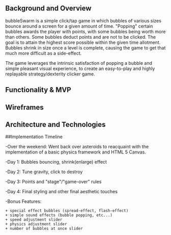 ## Background and Overview

bubbleSwarm is a simple click/tap game in which bubbles of various sizes bounce around a screen for a given amount of time. "Popping" certain bubbles awards the player with points, with some bubbles being worth more than others. Some bubbles deduct points and are not to be clicked. The goal is to attain the highest score possible within the given time allotment. Bubbles shrink in size once a level is complete, causing the game to get that much more difficult as a side-effect.

The game leverages the intrinsic satisfaction of popping a bubble and simple pleasant visual experience, to create an easy-to-play and highly replayable strategy/dexterity clicker game. 


## Functionality & MVP





## Wireframes



## Architecture and Technologies



##Implementation Timeline

  -Over the weekend: Went back over asteroids to reacquaint with the implementation of a basic physics framework and HTML 5 Canvas.

  -Day 1: Bubbles bouncing, shrink(enlarge) effect

  -Day 2: Tune gravity, click to destroy

  -Day 3: Points and "stage"/"game-over" rules

  -Day 4: Final styling and other final aesthetic touches

  -Bonus Features:

    + special effect bubbles (spread-effect, flash-effect)
    + simple sound effects (bubble popping, etc...)
    + speed adjustment slider
    + physics adjustment slider
    + number of bubbles at once slider



